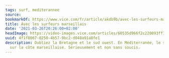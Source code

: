 ```yaml
---
tags: surf, mediterannee
source:
bookmarkOf: https://www.vice.com/fr/article/akdb9b/avec-les-surfeurs-marseillais
title: Avec les surfeurs marseillais
date: '2021-03-26T20:26:00+02:00'
headImage: https://video-images.vice.com/articles/60535d966f2c220093ff1781/lede/1616076461822-nicomallaret2.jpeg?image-resize-opts=Y3JvcD0xeHc6MC45NzA1MTM5MDA1ODk3MjJ4aDtjZW50ZXIsY2VudGVyJnJlc2l6ZT0xMjAwOiomcmVzaXplPTEyMDA6Kg
uuid: 4f1f8067-0250-4b57-9bc2-d048a91a8fe1
description: Oubliez la Bretagne et le sud ouest. En Méditerranée, le surf s’épanouit
  sur la côte marseillaise. Sérieusement et non sans soucis.
---
```


